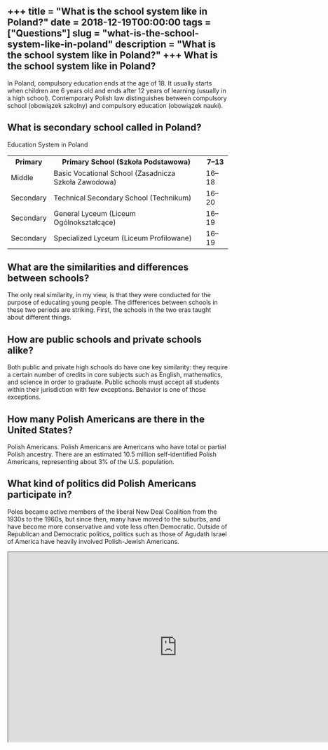 +++
title = "What is the school system like in Poland?"
date = 2018-12-19T00:00:00
tags = ["Questions"]
slug = "what-is-the-school-system-like-in-poland"
description = "What is the school system like in Poland?"
+++
What is the school system like in Poland?
-----------------------------------------

In Poland, compulsory education ends at the age of 18. It usually starts when children are 6 years old and ends after 12 years of learning (usually in a high school). Contemporary Polish law distinguishes between compulsory school (obowiązek szkolny) and compulsory education (obowiązek nauki).

What is secondary school called in Poland?
------------------------------------------

Education System in Poland

<table><tr><th>Primary</th><th>Primary School (Szkoła Podstawowa)</th><th>7–13</th></tr><tr><td>Middle</td><td>Basic Vocational School (Zasadnicza Szkoła Zawodowa)</td><td>16–18</td></tr><tr><td>Secondary</td><td>Technical Secondary School (Technikum)</td><td>16–20</td></tr><tr><td>Secondary</td><td>General Lyceum (Liceum Ogólnokształcące)</td><td>16–19</td></tr><tr><td>Secondary</td><td>Specialized Lyceum (Liceum Profilowane)</td><td>16–19</td></tr></table>

What are the similarities and differences between schools?
----------------------------------------------------------

The only real similarity, in my view, is that they were conducted for the purpose of educating young people. The differences between schools in these two periods are striking. First, the schools in the two eras taught about different things.

How are public schools and private schools alike?
-------------------------------------------------

Both public and private high schools do have one key similarity: they require a certain number of credits in core subjects such as English, mathematics, and science in order to graduate. Public schools must accept all students within their jurisdiction with few exceptions. Behavior is one of those exceptions.

How many Polish Americans are there in the United States?
---------------------------------------------------------

Polish Americans. Polish Americans are Americans who have total or partial Polish ancestry. There are an estimated 10.5 million self-identified Polish Americans, representing about 3% of the U.S. population.

What kind of politics did Polish Americans participate in?
----------------------------------------------------------

Poles became active members of the liberal New Deal Coalition from the 1930s to the 1960s, but since then, many have moved to the suburbs, and have become more conservative and vote less often Democratic. Outside of Republican and Democratic politics, politics such as those of Agudath Israel of America have heavily involved Polish-Jewish Americans.

<iframe allow="accelerometer; autoplay; clipboard-write; encrypted-media; gyroscope; picture-in-picture" allowfullscreen="" class="__youtube_prefs__  epyt-is-override  no-lazyload" data-no-lazy="1" data-origheight="433" data-origwidth="770" data-skipgform_ajax_framebjll="" height="433" id="_ytid_97270" loading="lazy" src="https://www.youtube.com/embed/7xCe2m0kiSg?enablejsapi=1&autoplay=0&cc_load_policy=0&cc_lang_pref=&iv_load_policy=1&loop=0&modestbranding=0&rel=1&fs=1&playsinline=0&autohide=2&theme=dark&color=red&controls=1&" title="YouTube player" width="770"></iframe>